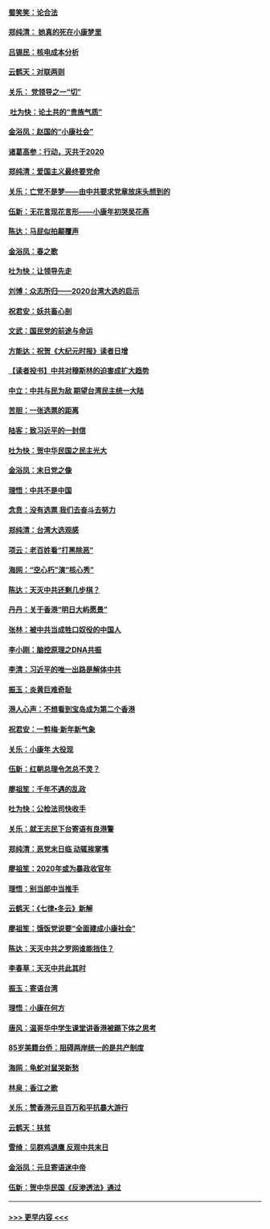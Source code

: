 #### [蜀笑笑：论合法](../pages/nsc993/n11808064.md?t=01211031) 
#### [郑纯清： 她真的死在小康梦里](../pages/nsc993/n11806623.md?t=01211031) 
#### [吕锡民：核电成本分析](../pages/nsc993/n11806284.md?t=01211031) 
#### [云鹤天：对联两则](../pages/nsc993/n11805957.md?t=01211031) 
#### [关乐： 党领导之一“切”](../pages/nsc993/n11804505.md?t=01211031) 
#### [ 吐为快：论土共的“贵族气质”](../pages/nsc993/n11804490.md?t=01211031) 
#### [金浴凤：赵国的“小康社会”](../pages/nsc993/n11804452.md?t=01211031) 
#### [诸葛高参：行动，灭共于2020](../pages/nsc993/n11804120.md?t=01211031) 
#### [郑纯清：爱国主义最终要党命](../pages/nsc993/n11802197.md?t=01211031) 
#### [关乐：亡党不是梦——由中共要求党章放床头想到的](../pages/nsc993/n11802156.md?t=01211031) 
#### [伍新：无花言现花言形——小康年初哭吴花燕](../pages/nsc993/n11800044.md?t=01211031) 
#### [陈达：马屁似拍颠覆声](../pages/nsc993/n11800010.md?t=01211031) 
#### [金浴凤：春之歌](../pages/nsc993/n11797687.md?t=01211031) 
#### [吐为快：让领导先走](../pages/nsc993/n11797512.md?t=01211031) 
#### [刘博：众志所归——2020台湾大选的启示](../pages/nsc993/n11796878.md?t=01211031) 
#### [祝君安：妖共畜心剖](../pages/nsc993/n11794273.md?t=01211031) 
#### [文武：国民党的前途与命运](../pages/nsc993/n11794198.md?t=01211031) 
#### [方能达：祝贺《大纪元时报》读者日增](../pages/nsc993/n11793807.md?t=01211031) 
#### [【读者投书】中共对穆斯林的迫害成扩大趋势](../pages/nsc993/n11791371.md?t=01211031) 
#### [中立：中共与民为敌 期望台湾民主统一大陆](../pages/nsc993/n11790392.md?t=01211031) 
#### [苦胆：一张选票的距离](../pages/nsc993/n11788914.md?t=01211031) 
#### [陆客：致习近平的一封信](../pages/nsc993/n11788867.md?t=01211031) 
#### [吐为快：贺中华民国之民主光大](../pages/nsc993/n11788618.md?t=01211031) 
#### [金浴凤：末日党之像](../pages/nsc993/n11787475.md?t=01211031) 
#### [理悟：中共不是中国](../pages/nsc993/n11787463.md?t=01211031) 
#### [念贲：没有选票  我们去奋斗去努力](../pages/nsc993/n11787398.md?t=01211031) 
#### [郑纯清：台湾大选观感](../pages/nsc993/n11786210.md?t=01211031) 
#### [项云：老百姓看“打黑除恶”](../pages/nsc993/n11785398.md?t=01211031) 
#### [海网：“空心朽”演“核心秀”](../pages/nsc993/n11783874.md?t=01211031) 
#### [陈达：天灭中共还剩几步棋？](../pages/nsc993/n11783719.md?t=01211031) 
#### [丹丹：关于香港“明日大屿愿景”](../pages/nsc993/n11783273.md?t=01211031) 
#### [张林：被中共当成牲口奴役的中国人](../pages/nsc993/n11782397.md?t=01211031) 
#### [李小刚：脑控原理之DNA共振](../pages/nsc993/n11780962.md?t=01211031) 
#### [李清：习近平的唯一出路是解体中共](../pages/nsc993/n11780866.md?t=01211031) 
#### [振玉：炎黄巨难奇耻](../pages/nsc993/n11779632.md?t=01211031) 
#### [港人心声：不想看到宝岛成为第二个香港](../pages/nsc993/n11778817.md?t=01211031) 
#### [祝君安：一剪梅‧新年新气象](../pages/nsc993/n11776340.md?t=01211031) 
#### [关乐：小康年 大役现](../pages/nsc993/n11774213.md?t=01211031) 
#### [伍新：红朝总理令怎总不灵？](../pages/nsc993/n11770813.md?t=01211031) 
#### [廖祖笙：千年不遇的乱政](../pages/nsc993/n11770373.md?t=01211031) 
#### [吐为快：公检法司快收手](../pages/nsc993/n11770359.md?t=01211031) 
#### [关乐：就王志民下台寄语有良港警](../pages/nsc993/n11769903.md?t=01211031) 
#### [郑纯清：恶党末日临 动辄挨掌嘴](../pages/nsc993/n11769356.md?t=01211031) 
#### [廖祖笙：2020年或为暴政收官年](../pages/nsc993/n11768216.md?t=01211031) 
#### [理悟：别当郎中当推手](../pages/nsc993/n11768243.md?t=01211031) 
#### [云鹤天：《七律▪冬云》新解](../pages/nsc993/n11768204.md?t=01211031) 
#### [廖祖笙：饿饭党说要“全面建成小康社会”](../pages/nsc993/n11767482.md?t=01211031) 
#### [陈达：天灭中共之罗网谁能挡住？](../pages/nsc993/n11767465.md?t=01211031) 
#### [李春草：天灭中共此其时](../pages/nsc993/n11767452.md?t=01211031) 
#### [振玉：寄语台湾](../pages/nsc993/n11767432.md?t=01211031) 
#### [理悟：小康在何方](../pages/nsc993/n11767394.md?t=01211031) 
#### [唐风：温哥华中学生课堂讲香港被踢下体之思考](../pages/nsc993/n11766848.md?t=01211031) 
#### [85岁美籍台侨：阻碍两岸统一的是共产制度](../pages/nsc993/n11765043.md?t=01211031) 
#### [海网：龟蛇对鼠哭新愁](../pages/nsc993/n11764895.md?t=01211031) 
#### [林泉：香江之歌](../pages/nsc993/n11764415.md?t=01211031) 
#### [关乐：赞香港元旦百万和平抗暴大游行](../pages/nsc993/n11764382.md?t=01211031) 
#### [云鹤天：扶贫](../pages/nsc993/n11764245.md?t=01211031) 
#### [雪绮：见群鸡退鹰  反观中共末日](../pages/nsc993/n11762112.md?t=01211031) 
#### [金浴凤：元旦寄语迷中帝](../pages/nsc993/n11761788.md?t=01211031) 
#### [伍新：贺中华民国《反渗透法》通过](../pages/nsc993/n11761994.md?t=01211031) 

----
#### [ >>> 更早内容 <<< ](../indexes/nsc993-earlier.md)

